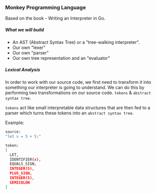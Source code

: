 ### Monkey Programming Language

Based on the book - Writing an Interpreter in Go.

##### What we will build

- An AST (Abstract Syntax Tree) or a "tree-walking interpreter".
- Our own "lexer"
- Our own "parser"
- Our own tree representation and an "evaluator"

##### Lexical Analysis

In order to work with our source code, we first need to transform it into something our interpreter is going to understand. We can do this by performing two transformations on our source code. `tokens` & `abstract syntax tree`.

`tokens` act like small interpretable data structures that are then fed to a parser which turns these tokens into an `abstract syntax tree`.

Example:

```bash
source:
"let x = 5 + 5;"

token:
[
  LET,
  IDENTIFIER(x),
  EQUALS_SIGN,
  INTEGER(5),
  PLUS_SIGN,
  INTEGER(5),
  SEMICOLON
]
```
